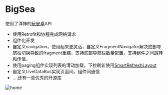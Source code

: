 # BigSea

使用了洋神的[玩安卓](https://www.wanandroid.com/)API

- 使用Retrofit和协程完成网络请求
- 组件化开发
- 自定义navigation，使用起来更灵活，自定义FragmentNavigator解决底部导航栏切换导致的fragment重建，支持底部导航栏数量配置，支持组件之间跳转和传值。
- 使用paging组件实现列表的滑动加载，下拉刷新使用[SmartRefreshLayout](https://github.com/scwang90/SmartRefreshLayout)
- 自定义LiveDataBus实现页面间，组件间通信
- ....还有一些优秀的开源库

![home](https://raw.githubusercontent.com/chsmy/BigSea/master/screenshot/home_page.png)